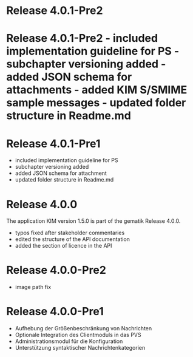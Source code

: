 # Release 4.0.1-Pre2
# Release 4.0.1-Pre2 - included implementation guideline for PS - subchapter versioning added - added JSON schema for attachments - added KIM S/SMIME sample messages - updated folder structure in Readme.md

# Release 4.0.1-Pre1
- included implementation guideline for PS
 - subchapter versioning added
 - added JSON schema for attachment
 - updated folder structure in Readme.md


# Release 4.0.0
The application KIM version 1.5.0 is part of the gematik Release 4.0.0. 
* typos fixed after stakeholder commentaries
* edited the structure of the API documentation
* added the section of licence in the API

# Release 4.0.0-Pre2
* image path fix <br>

# Release 4.0.0-Pre1
* Aufhebung der Größenbeschränkung von Nachrichten <br> 
* Optionale Integration des Clientmoduls in das PVS <br> 
* Administrationsmodul für die Konfiguration <br>
* Unterstützung syntaktischer Nachrichtenkategorien

